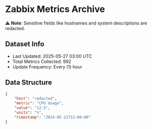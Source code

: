 # Zabbix Metrics Archive

⚠️ **Note**: Sensitive fields like hostnames and system descriptions are redacted.

## Dataset Info
- Last Updated: 2025-05-27 03:00 UTC
- Total Metrics Collected: 992
- Update Frequency: Every (1) hour

## Data Structure
```json
{
    "host": "redacted",
    "metric": "CPU Usage",
    "value": "12.5",
    "units": "%",
    "timestamp": "2024-05-21T12:00:00"
}
```
